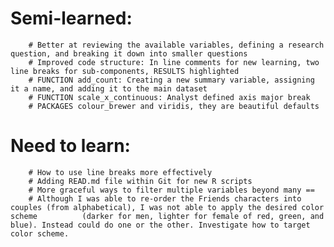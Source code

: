 # Semi-learned:
        # Better at reviewing the available variables, defining a research question, and breaking it down into smaller questions
        # Improved code structure: In line comments for new learning, two line breaks for sub-components, RESULTS highlighted
        # FUNCTION add_count: Creating a new summary variable, assigning it a name, and adding it to the main dataset
        # FUNCTION scale_x_continuous: Analyst defined axis major break
        # PACKAGES colour_brewer and viridis, they are beautiful defaults
        
                
# Need to learn:
        # How to use line breaks more effectively
        # Adding READ.md file within Git for new R scripts
        # More graceful ways to filter multiple variables beyond many ==
        # Although I was able to re-order the Friends characters into couples (from alphabetical), I was not able to apply the desired color scheme          (darker for men, lighter for female of red, green, and blue). Instead could do one or the other. Investigate how to target color scheme.
